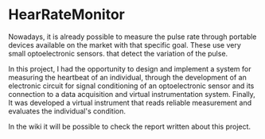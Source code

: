 # HearRateMonitor


Nowadays, it is already possible to measure the pulse rate
through portable devices available on the market with
that specific goal. These use very small optoelectronic sensors.
that detect the variation of the pulse.

In this project, I had the opportunity to design and implement
a system for measuring the heartbeat of an individual,
through the development of an electronic circuit for signal conditioning of an
optoelectronic sensor and its connection to
a data acquisition and virtual instrumentation system.
Finally, It was developed a virtual instrument that reads
reliable measurement and evaluates the individual's condition.

In the wiki it will be possible to check the report written about this project.
